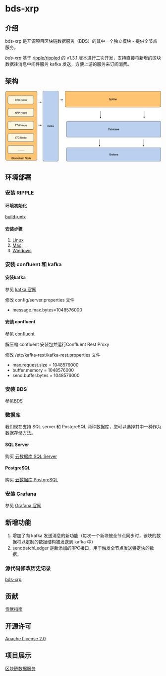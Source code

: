 # bds-xrp 
## 介绍
bds-xrp 是开源项目区块链数据服务（BDS）的其中一个独立模块 - 提供全节点服务。

*bds-xrp* 基于 [ripple/rippled](https://github.com/ripple/rippled) 的 v1.3.1 版本进行二次开发，支持直接将新增的区块数据往消息中间件服务 kafka 发送，方便上游的服务来订阅消费。

## 架构
![架构](./docs/bds-architecture.jpg)

## 环境部署 
### 安装 RIPPLE
#### 环境初始化
[build-unix](./docs/build-unix.md)

#### 安装步骤

1. [Linux](./Builds/linux/README.md)
2. [Mac](./Builds/macos/README.md)
3. [Windows](./Builds/VisualStudio2017/README.md)

### 安装 confluent 和 kafka
#### 安装kafka
参见 [kafka 官网](http://kafka.apache.org/quickstart)

修改 config/server.properties 文件

* message.max.bytes=1048576000

#### 安装 confluent
参见 [confluent](https://docs.confluent.io/current/installation/installing_cp/zip-tar.html#prod-kafka-cli-install)

解压缩 confluent 安装包并运行Confluent Rest Proxy

修改 /etc/kafka-rest/kafka-rest.properties 文件

* max.request.size = 1048576000
* buffer.memory = 1048576000
* send.buffer.bytes = 1048576000

### 安装 BDS
参见[BDS](https://github.com/jdcloud-bds/bds)

### 数据库
我们现在支持 SQL server 和 PostgreSQL 两种数据库，您可以选择其中一种作为数据存储方法。

#### SQL Server
购买 [云数据库 SQL Server](https://www.jdcloud.com/cn/products/jcs-for-sql-server)

#### PostgreSQL 
购买 [云数据库 PostgreSQL](https://www.jdcloud.com/cn/products/jcs-for-postgresql)

### 安装 Grafana 
参见 [Grafana 官网](https://grafana.com/)

## 新增功能

1. 增加了向 kafka 发送消息的新功能（每次一个新块被全节点同步时，该块的数据将以定制的数据结构被发送到 kafka 中）
2. sendbatchLedger 是新添加的RPC接口，用于触发全节点发送特定块的数据。

### 源代码修改历史记录
[bds-xrp](./CHANGE_HISTORY.md)

## 贡献
[贡献指南](./CONTRIBUTING.md)

## 开源许可 
[Apache License 2.0](./LICENSE)

## 项目展示
[区块链数据服务](https://bds.jdcloud.com/)


